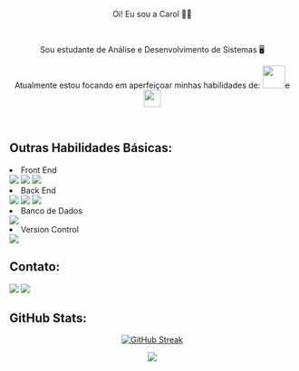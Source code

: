 <div align="center">
  <p> Oi! Eu sou a Carol 👋🏻 </p>
  <br>
  <p> Sou estudante de Análise e Desenvolvimento de Sistemas 🖥 </p>
  <p> Atualmente estou focando em aperfeiçoar minhas habilidades de:
  <img width="40px" src="https://cdn.jsdelivr.net/gh/devicons/devicon/icons/java/java-original.svg">e 
  <img width="30px" src="https://cdn.jsdelivr.net/gh/devicons/devicon/icons/spring/spring-original.svg"> 
   
</div>
<br>

## Outras Habilidades Básicas:

<li> Front End </li>
<div>
 <img src="https://img.shields.io/badge/HTML5-E34F26?style=for-the-badge&logo=html5&logoColor=white"> 
 <img src="https://img.shields.io/badge/CSS3-1572B6?style=for-the-badge&logo=css3&logoColor=white"> 
 <img src="https://img.shields.io/badge/JavaScript-323330?style=for-the-badge&logo=javascript&logoColor=F7DF1E">
</div>

<li> Back End </li> 
<div>
 <img src="https://img.shields.io/badge/PHP-777BB4?style=for-the-badge&logo=php&logoColor=white"> 
 <img src="https://img.shields.io/badge/C-00599C?style=for-the-badge&logo=c&logoColor=white">
 <img src="https://img.shields.io/badge/node.js-6DA55F?style=for-the-badge&logo=node.js&logoColor=white">
</div>

<li> Banco de Dados </li>
<div>
 <img src="https://img.shields.io/badge/mysql-%2300f.svg?style=for-the-badge&logo=mysql&logoColor=white">
</div>

<li> Version Control </li>
<div>
 <img src="https://img.shields.io/badge/git-%23F05033.svg?style=for-the-badge&logo=git&logoColor=white">
</div>

## Contato:

<div> 
  <a href="https://www.linkedin.com/in/carolinepedasil" target="_blank"><img src="https://img.shields.io/badge/-LinkedIn-%230077B5?style=for-the-badge&logo=linkedin&logoColor=white" target="_blank"></a>
  <a href = "mailto:carolinepedasil@gmail.com"><img src="https://img.shields.io/badge/-Gmail-%23333?style=for-the-badge&logo=gmail&logoColor=white" target="_blank"></a>
</div>

## GitHub Stats:

<div align="center">
  
 [![GitHub Streak](http://github-readme-streak-stats.herokuapp.com?user=carolinepedasil&theme=dracula&date_format=M%20j%5B%2C%20Y%5D)](https://git.io/streak-stats)
  
  <img src="https://github-readme-stats.vercel.app/api/top-langs/?username=carolinepedasil&layout=compact&langs_count=8&theme=dracula"/>
 
</div>
